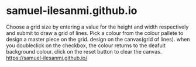# samuel-ilesanmi.github.io
Choose a grid size by entering a value for the height and width respectively and submit to draw a grid of lines.
Pick a colour from the colour pallete to design a master piece on the grid. design on the canvas(grid of lines). 
when you doubleclick on the checkbox, the colour returns to the deafult background colour.
click on the reset button to clear the canvas.
https://samuel-ilesanmi.github.io/
